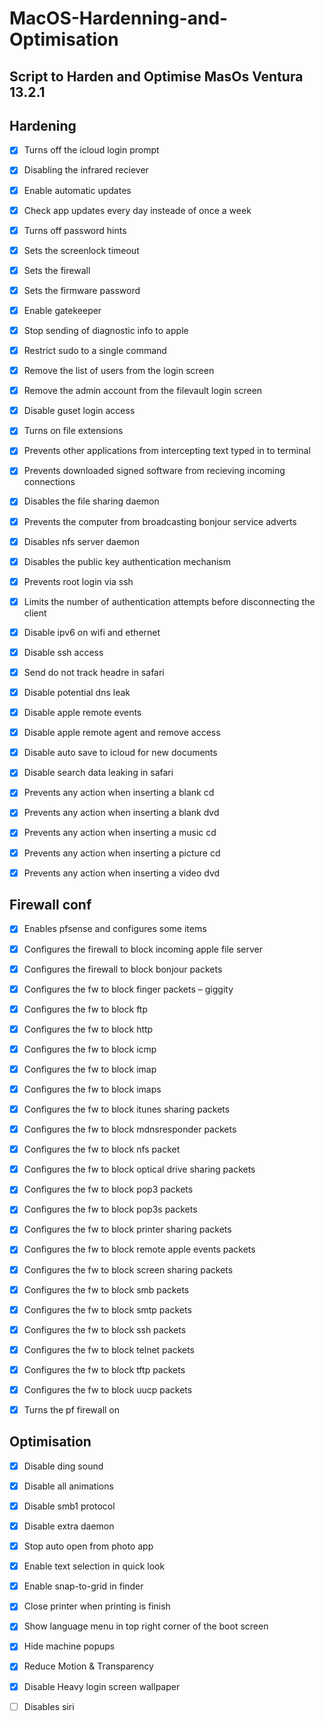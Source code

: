 # MacOS-Hardenning-and-Optimisation

Script to Harden and Optimise MasOs Ventura 13.2.1
-------------------------------

Hardening
-------------------------------

- [X] Turns off the icloud login prompt
- [x] Disabling the infrared reciever
- [x] Enable automatic updates
- [x] Check app updates every day insteade of once a week
- [x] Turns off password hints
- [x] Sets the screenlock timeout
- [x] Sets the firewall
- [x] Sets the firmware password
- [x] Enable gatekeeper
- [x] Stop sending of diagnostic info to apple
- [x] Restrict sudo to a single command
- [x] Remove the list of users from the login screen
- [x] Remove the admin account from the filevault login screen
- [x] Disable guset login access
- [x] Turns on file extensions
- [x] Prevents other applications from intercepting text typed in to terminal
- [x] Prevents downloaded signed software from recieving incoming connections
- [x] Disables the file sharing daemon
- [x] Prevents the computer from broadcasting bonjour service adverts
- [x] Disables nfs server daemon
- [x] Disables the public key authentication mechanism
- [x] Prevents root login via ssh
- [x] Limits the number of authentication attempts before disconnecting the client
- [x] Disable ipv6 on wifi and ethernet
- [x] Disable ssh access
- [x] Send do not track headre in safari
- [x] Disable potential dns leak
- [x] Disable apple remote events
- [x] Disable apple remote agent and remove access
- [x] Disable auto save to icloud for new documents
- [x] Disable search data leaking in safari
- [x] Prevents any action when inserting a blank cd
- [x] Prevents any action when inserting a blank dvd
- [x] Prevents any action when inserting a music cd
- [x] Prevents any action when inserting a picture cd
- [x] Prevents any action when inserting a video dvd



Firewall conf 
-------------------------------

- [x] Enables pfsense and configures some items
- [x] Configures the firewall to block incoming apple file server
- [x] Configures the firewall to block bonjour packets
- [x] Configures the fw to block finger packets – giggity
- [x] Configures the fw to block ftp
- [x] Configures the fw to block http
- [x] Configures the fw to block icmp
- [x] Configures the fw to block imap
- [x] Configures the fw to block imaps
- [x] Configures the fw to block itunes sharing packets
- [x] Configures the fw to block mdnsresponder packets
- [x] Configures the fw to block nfs packet
- [x] Configures the fw to block optical drive sharing packets
- [x] Configures the fw to block pop3 packets
- [x] Configures the fw to block pop3s packets
- [x] Configures the fw to block printer sharing packets
- [x] Configures the fw to block remote apple events packets
- [x] Configures the fw to block screen sharing packets
- [x] Configures the fw to block smb packets
- [x] Configures the fw to block smtp packets
- [x] Configures the fw to block ssh packets
- [x] Configures the fw to block telnet packets
- [x] Configures the fw to block tftp packets
- [x] Configures the fw to block uucp packets
- [x] Turns the pf firewall on



Optimisation
-------------------------------


- [x] Disable ding sound
- [x] Disable all animations
- [x] Disable smb1 protocol
- [x] Disable extra daemon
- [x] Stop auto open from photo app
- [x] Enable text selection in quick look
- [x] Enable snap-to-grid in finder
- [x] Close printer when printing is finish
- [x] Show language menu in top right corner of the boot screen
- [x] Hide machine popups
- [x] Reduce Motion & Transparency
- [x] Disable Heavy login screen wallpaper


- [ ] Disables siri
